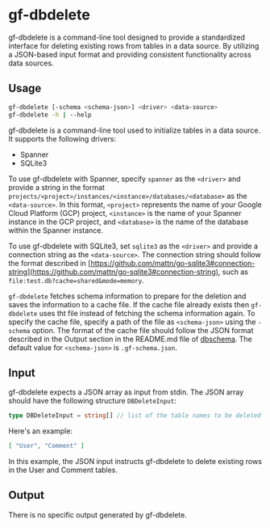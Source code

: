 # gf-dbdelete

gf-dbdelete is a command-line tool designed to provide a standardized interface for deleting existing rows from tables in a data source. By utilizing a JSON-based input format and providing consistent functionality across data sources.

## Usage

```sh
gf-dbdelete [-schema <schema-json>] <driver> <data-source>
gf-dbdelete -h | --help
```

gf-dbdelete is a command-line tool used to initialize tables in a data source. It supports the following drivers:

- Spanner
- SQLite3

To use gf-dbdelete with Spanner, specify `spanner` as the `<driver>` and provide a string in the format `projects/<project>/instances/<instance>/databases/<database>` as the `<data-source>`. In this format, `<project>` represents the name of your Google Cloud Platform (GCP) project, `<instance>` is the name of your Spanner instance in the GCP project, and `<database>` is the name of the database within the Spanner instance.

To use gf-dbdelete with SQLite3, set `sqlite3` as the `<driver>` and provide a connection string as the `<data-source>`.
The connection string should follow the format described in [https://github.com/mattn/go-sqlite3#connection-string](https://github.com/mattn/go-sqlite3#connection-string), such as `file:test.db?cache=shared&mode=memory`.

`gf-dbdelete` fetches schema information to prepare for the deletion and saves the information to a cache file. If the cache file already exists then `gf-dbdelete` uses tht file instead of  fetching the schema information again. To specify the cache file, specify a path of the file as `<schema-json>` using the `-schema` option. The format of the cache file should follow the JSON format described in the Output section in the README.md file of [dbschema](../dbschema/README.md). The default value for `<schema-json>` is `.gf-schema.json`.

## Input

gf-dbdelete expects a JSON array as input from stdin. The JSON array should have the following structure `DBDeleteInput`:

```ts
type DBDeleteInput = string[] // list of the table names to be deleted
```

Here's an example:
```json
[ "User", "Comment" ]
```

In this example, the JSON input instructs gf-dbdelete to delete existing rows in the User and Comment tables.

## Output

There is no specific output generated by gf-dbdelete.